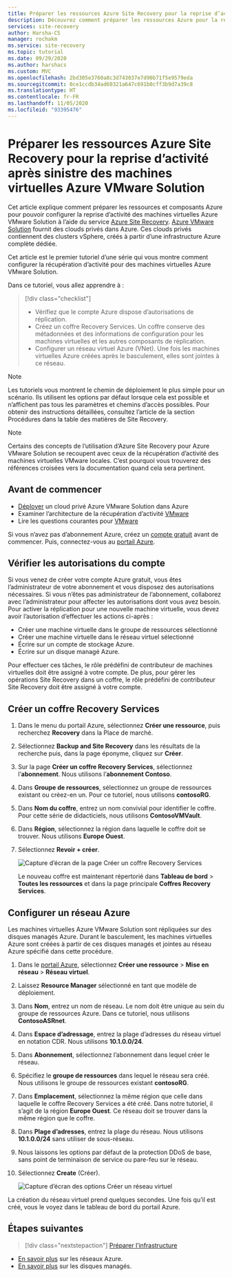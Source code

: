 ```yaml
---
title: Préparer les ressources Azure Site Recovery pour la reprise d’activité après sinistre des machines virtuelles Azure VMware Solution
description: Découvrez comment préparer les ressources Azure pour la reprise d’activité des machines Azure VMware Solution à l’aide d’Azure Site Recovery.
services: site-recovery
author: Harsha-CS
manager: rochakm
ms.service: site-recovery
ms.topic: tutorial
ms.date: 09/29/2020
ms.author: harshacs
ms.custom: MVC
ms.openlocfilehash: 2bd305e3760a8c3d743037e7d90b71f5e9579eda
ms.sourcegitcommit: 0ce1ccdb34ad60321a647c691b0cff3b9d7a39c8
ms.translationtype: HT
ms.contentlocale: fr-FR
ms.lasthandoff: 11/05/2020
ms.locfileid: "93395476"
---
```

# <a name="prepare-azure-site-recovery-resources-for-disaster-recovery-of-azure-vmware-solution-vms"></a>Préparer les ressources Azure Site Recovery pour la reprise d’activité après sinistre des machines virtuelles Azure VMware Solution

Cet article explique comment préparer les ressources et composants Azure pour pouvoir configurer la reprise d’activité des machines virtuelles Azure VMware Solution à l’aide du service [Azure Site Recovery](site-recovery-overview.md). [Azure VMware Solution](../azure-vmware/introduction.md) fournit des clouds privés dans Azure. Ces clouds privés contiennent des clusters vSphere, créés à partir d’une infrastructure Azure complète dédiée.

Cet article est le premier tutoriel d’une série qui vous montre comment configurer la récupération d’activité pour des machines virtuelles Azure VMware Solution. 


Dans ce tutoriel, vous allez apprendre à :

> [!div class="checklist"]
> * Vérifiez que le compte Azure dispose d’autorisations de réplication.
> * Créez un coffre Recovery Services. Un coffre conserve des métadonnées et des informations de configuration pour les machines virtuelles et les autres composants de réplication.
> * Configurer un réseau virtuel Azure (VNet). Une fois les machines virtuelles Azure créées après le basculement, elles sont jointes à ce réseau.

> [!NOTE]
> Les tutoriels vous montrent le chemin de déploiement le plus simple pour un scénario. Ils utilisent les options par défaut lorsque cela est possible et n’affichent pas tous les paramètres et chemins d’accès possibles. Pour obtenir des instructions détaillées, consultez l’article de la section Procédures dans la table des matières de Site Recovery.

> [!NOTE]
> Certains des concepts de l’utilisation d’Azure Site Recovery pour Azure VMware Solution se recoupent avec ceux de la récupération d’activité des machines virtuelles VMware locales. C’est pourquoi vous trouverez des références croisées vers la documentation quand cela sera pertinent.

## <a name="before-you-start"></a>Avant de commencer

- [Déployer](../azure-vmware/tutorial-create-private-cloud.md) un cloud privé Azure VMware Solution dans Azure
- Examiner l’architecture de la récupération d’activité [VMware](vmware-azure-architecture.md)
- Lire les questions courantes pour [VMware](vmware-azure-common-questions.md)

Si vous n’avez pas d’abonnement Azure, créez un [compte gratuit](https://azure.microsoft.com/pricing/free-trial/) avant de commencer. Puis, connectez-vous au [portail Azure](https://portal.azure.com).


## <a name="verify-account-permissions"></a>Vérifier les autorisations du compte

Si vous venez de créer votre compte Azure gratuit, vous êtes l’administrateur de votre abonnement et vous disposez des autorisations nécessaires. Si vous n’êtes pas administrateur de l’abonnement, collaborez avec l’administrateur pour affecter les autorisations dont vous avez besoin. Pour activer la réplication pour une nouvelle machine virtuelle, vous devez avoir l’autorisation d’effectuer les actions ci-après :

- Créer une machine virtuelle dans le groupe de ressources sélectionné
- Créer une machine virtuelle dans le réseau virtuel sélectionné
- Écrire sur un compte de stockage Azure.
- Écrire sur un disque managé Azure.

Pour effectuer ces tâches, le rôle prédéfini de contributeur de machines virtuelles doit être assigné à votre compte. De plus, pour gérer les opérations Site Recovery dans un coffre, le rôle prédéfini de contributeur Site Recovery doit être assigné à votre compte.


## <a name="create-a-recovery-services-vault"></a>Créer un coffre Recovery Services

1. Dans le menu du portail Azure, sélectionnez **Créer une ressource**, puis recherchez **Recovery** dans la Place de marché.
2. Sélectionnez **Backup and Site Recovery** dans les résultats de la recherche puis, dans la page éponyme, cliquez sur **Créer**. 
3. Sur la page **Créer un coffre Recovery Services**, sélectionnez l’**abonnement**. Nous utilisons l’**abonnement Contoso**.
4. Dans **Groupe de ressources**, sélectionnez un groupe de ressources existant ou créez-en un. Pour ce tutoriel, nous utilisons **contosoRG**.
5. Dans **Nom du coffre**, entrez un nom convivial pour identifier le coffre. Pour cette série de didacticiels, nous utilisons **ContosoVMVault**.
6. Dans **Région**, sélectionnez la région dans laquelle le coffre doit se trouver. Nous utilisons **Europe Ouest**.
7. Sélectionnez **Revoir + créer**.

   ![Capture d’écran de la page Créer un coffre Recovery Services](./media/tutorial-prepare-azure/new-vault-settings.png)

   Le nouveau coffre est maintenant répertorié dans **Tableau de bord** > **Toutes les ressources** et dans la page principale **Coffres Recovery Services**.

## <a name="set-up-an-azure-network"></a>Configurer un réseau Azure

 Les machines virtuelles Azure VMware Solution sont répliquées sur des disques managés Azure. Durant le basculement, les machines virtuelles Azure sont créées à partir de ces disques managés et jointes au réseau Azure spécifié dans cette procédure.

1. Dans le [portail Azure](https://portal.azure.com), sélectionnez **Créer une ressource** > **Mise en réseau** > **Réseau virtuel**.
2. Laissez **Resource Manager** sélectionné en tant que modèle de déploiement.
3. Dans **Nom**, entrez un nom de réseau. Le nom doit être unique au sein du groupe de ressources Azure. Dans ce tutoriel, nous utilisons **ContosoASRnet**.
4. Dans **Espace d’adressage**, entrez la plage d’adresses du réseau virtuel en notation CDR. Nous utilisons **10.1.0.0/24**.
5. Dans **Abonnement**, sélectionnez l’abonnement dans lequel créer le réseau.
6. Spécifiez le **groupe de ressources** dans lequel le réseau sera créé. Nous utilisons le groupe de ressources existant **contosoRG**.
7. Dans **Emplacement**, sélectionnez la même région que celle dans laquelle le coffre Recovery Services a été créé. Dans notre tutoriel, il s’agit de la région **Europe Ouest**. Ce réseau doit se trouver dans la même région que le coffre.
8. Dans **Plage d’adresses**, entrez la plage du réseau. Nous utilisons **10.1.0.0/24** sans utiliser de sous-réseau.
9. Nous laissons les options par défaut de la protection DDoS de base, sans point de terminaison de service ou pare-feu sur le réseau.
9. Sélectionnez **Create** (Créer).

   ![Capture d’écran des options Créer un réseau virtuel](media/tutorial-prepare-azure/create-network.png)

La création du réseau virtuel prend quelques secondes. Une fois qu’il est créé, vous le voyez dans le tableau de bord du portail Azure.




## <a name="next-steps"></a>Étapes suivantes
> [!div class="nextstepaction"]
> [Préparer l’infrastructure](avs-tutorial-prepare-avs.md)
- [En savoir plus](../virtual-network/virtual-networks-overview.md) sur les réseaux Azure.
- [En savoir plus](../virtual-machines/managed-disks-overview.md) sur les disques managés.

